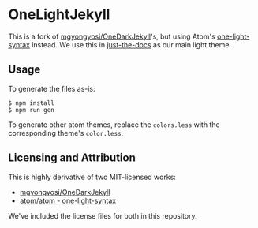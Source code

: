 # OneLightJekyll

This is a fork of [mgyongyosi/OneDarkJekyll](https://github.com/mgyongyosi/OneDarkJekyll)'s, but using Atom's [one-light-syntax](https://github.com/atom/atom/tree/master/packages/one-light-syntax) instead. We use this in [just-the-docs](https://github.com/just-the-docs/just-the-docs) as our main light theme.

## Usage

To generate the files as-is:

```
$ npm install
$ npm run gen
```

To generate other atom themes, replace the `colors.less` with the corresponding theme's `color.less`.


## Licensing and Attribution

This is highly derivative of two MIT-licensed works:

- [mgyongyosi/OneDarkJekyll](https://github.com/mgyongyosi/OneDarkJekyll)
- [atom/atom - one-light-syntax](https://github.com/atom/atom/tree/master/packages/one-light-syntax)

We've included the license files for both in this repository.
